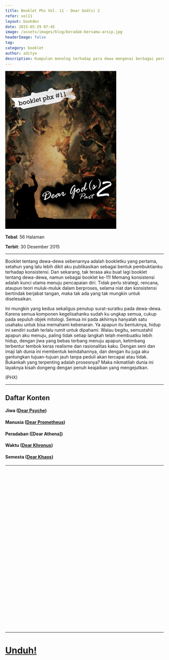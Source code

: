 ```yaml
---
title: Booklet Phx Vol. 11 - Dear God(s) 2
refer: vol11
layout: bookdes
date: 2015-05-29 07:45
image: /assets/images/blog/beradab-bersama-arsip.jpg
headerImage: false
tag:
category: booklet
author: aditya
description: Kumpulan monolog terhadap para dewa mengenai berbagai perenungan terhadap semesta (Lanjutan)
---
```


<img class="image" src="/assets/images/cover/booklet11.jpg" alt="__" height="500px">

__Tebal__: 56 Halaman

__Terbit__: 30 Desember 2015

***

Booklet tentang dewa-dewa sebenarnya adalah bookletku yang pertama, setahun yang lalu lebih dikit aku  publikasikan sebagai bentuk pembuktianku terhadap konsistensi. Dan sekarang, tak terasa aku buat lagi booklet tentang dewa-dewa, namun sebagai booklet ke-11! Memang konsistensi adalah  kunci utama menuju pencapaian diri. Tidak perlu strategi, rencana, ataupun teori muluk-muluk dalam berproses, selama niat dan konsistensi bertindak berjabat tangan, maka tak ada yang tak mungkin untuk diselesaikan.

Ini mungkin yang kedua sekaligus penutup surat-suratku pada dewa-dewa. Karena semua komponen kegelisahanku sudah ku ungkap semua, cukup pada sepuluh objek mitologi. Semua ini pada akhirnya hanyalah satu usahaku untuk bisa memahami kebenaran. Ya apapun itu bentuknya, hidup ini sendiri sudah terlalu rumit untuk dipahami. Walau begitu, semustahil apapun aku menuju, paling tidak setiap langkah telah membuatku lebih hidup, dengan jiwa yang bebas terbang menuju apapun, ketimbang terbentur tembok keras realisme dan rasionalitas kaku. Dengan seni dan imaji lah dunia ini membentuk keindahannya, dan dengan itu juga aku gantungkan tujuan-tujuan jauh tanpa peduli akan tercapai atau tidak. Bukankah yang terpenting adalah prosesnya? Maka nikmatilah dunia ini layaknya kisah dongeng dengan penuh keajaiban yang mengejutkan.

(PHX)

***

## Daftar Konten

#### Jiwa ([Dear Psyche][1])

#### Manusia ([Dear Prometheus][2])

#### Peradaban ([Dear Athena])

#### Waktu ([Dear Khronus][4])

#### Semesta ([Dear Khaos][5])

[1]: http://phoenixfin.github.io/dear-psyche
[2]: http://phoenixfin.github.io/dear-prometheus

[4]: http://phoenixfin.github.io/dear-khronus
[5]: http://phoenixfin.github.io/dear-khaos

***

<div data-configid="7319434/60843086" style="width:100%; height:500px;" class="issuuembed"></div>
<script type="text/javascript" src="//e.issuu.com/embed.js" async="true"></script>

***

# [Unduh!][akses]

[akses]: https://www.dropbox.com/s/hb58jhssd6bvkm0/%2311%20Dear%20God%28s%29%202.pdf?dl=0
